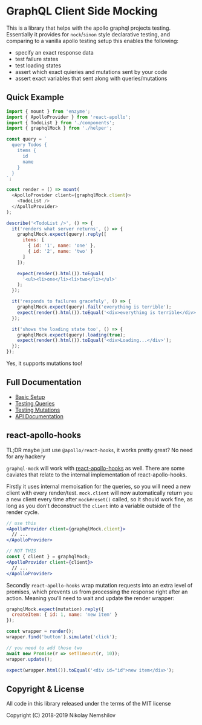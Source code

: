# GraphQL Client Side Mocking

This is a library that helps with the apollo graphql projects testing.
Essentially it provides for `nock`/`sinon` style declarative testing,
and comparing to a vanilla apollo testing setup this enables the following:

* specify an exact response data
* test failure states
* test loading states
* assert which exact quieries and mutations sent by your code
* assert exact variables that sent along with queries/mutations

## Quick Example

```js
import { mount } from 'enzyme';
import { ApolloProvider } from 'react-apollo';
import { TodoList } from './components';
import { graphqlMock } from './helper';

const query = `
  query Todos {
    items {
      id
      name
    }
  }
`;

const render = () => mount(
  <ApolloProvider client={graphqlMock.client}>
    <TodoList />
  </ApolloProvider>
);

describe('<TodoList />', () => {
  it('renders what server returns', () => {
    graphqlMock.expect(query).reply([
      items: [
        { id: '1', name: 'one' },
        { id: '2', name: 'two' }
      ]
    ]);

    expect(render().html()).toEqual(
      '<ul><li>one</li><li>two</li></ul>'
    );
  });

  it('responds to failures gracefuly', () => {
    graphqlMock.expect(query).fail('everything is terrible');
    expect(render().html()).toEqual('<div>everything is terrible</div>');
  });

  it('shows the loading state too', () => {
    graphqlMock.expect(query).loading(true);
    expect(render().html()).toEqual('<div>Loading...</div>');
  });
});
```

Yes, it supports mutations too!

## Full Documentation

* [Basic Setup](./docs/setup.md)
* [Testing Queries](./docs/queries.md)
* [Testing Mutations](./docs/mutations.md)
* [API Documentation](./docs/api.md)

## react-apollo-hooks

TL;DR maybe just use `@apollo/react-hooks`, it works pretty great? No need for any hackery

`graphql-mock` will work with [react-apollo-hooks](https://github.com/trojanowski/react-apollo-hooks) 
as well. There are some caviates that relate to the internal implementation of react-apollo-hooks.

Firstly it uses internal memoisation for the queries, so you will need a new client with every 
render/test. `mock.client` will now automatically return you a new client every time after
`mock#reset()` called, so it should work fine, as long as you don't deconstruct the `client` into 
a variable outside of the render cycle.

```jsx
// use this
<ApolloProvider client={graphqlMock.client}>
  // ...
</ApolloProvider>

// NOT THIS
const { client } = graphqlMock;
<ApolloProvider client={client}>
  // ...
</ApolloProvider>
```

Secondly `react-apollo-hooks` wrap mutation requests into an extra level of promises, which
prevents us from processing the response right after an action. Meaning you'll need to wait
and update the render wrapper:

```jsx
graphqlMock.expect(mutation).reply({
  createItem: { id: 1, name: 'new item' }
});

const wrapper = render();
wrapper.find('button').simulate('click');

// you need to add those two
await new Promise(r => setTimeout(r, 10));
wrapper.update();

expect(wrapper.html()).toEqual('<div id="id">new item</div>');
```

## Copyright & License

All code in this library released under the terms of the MIT license

Copyright (C) 2018-2019 Nikolay Nemshilov
